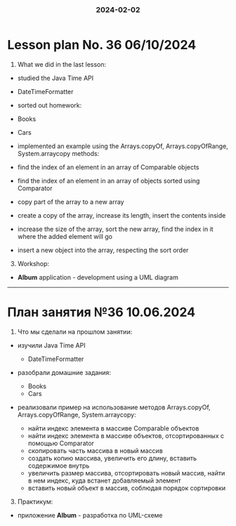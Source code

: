 <h3 style="text-align: center; padding-bottom: 14px">2024-02-02</h3>

# Lesson plan No. 36 06/10/2024

1. What we did in the last lesson:

- studied the Java Time API
- DateTimeFormatter

- sorted out homework:
- Books
- Cars

- implemented an example using the Arrays.copyOf, Arrays.copyOfRange, System.arraycopy methods:
- find the index of an element in an array of Comparable objects
- find the index of an element in an array of objects sorted using Comparator
- copy part of the array to a new array
- create a copy of the array, increase its length, insert the contents inside
- increase the size of the array, sort the new array, find the index in it where the added element will go
- insert a new object into the array, respecting the sort order


3. Workshop:
- **Album** application - development using a UML diagram

___

# План занятия №36 10.06.2024

1. Что мы сделали на прошлом занятии:

- изучили Java Time API
  - DateTimeFormatter

- разобрали домашние задания:
  - Books
  - Cars
  
- реализовали пример на использование методов Arrays.copyOf, Arrays.copyOfRange, System.arraycopy:
    - найти индекс элемента в массиве Comparable объектов
    - найти индекс элемента в массиве объектов, отсортированных с помощью Comparator
    - скопировать часть массива в новый массив
    - создать копию массива, увеличить его длину, вставить содержимое внутрь
    - увеличить размер массива, отсортировать новый массив, найти в нем индекс, куда встанет добавляемый элемент
    - вставить новый объект в массив, соблюдая порядок сортировки


3. Практикум:
- приложение **Album** - разработка по UML-схеме

